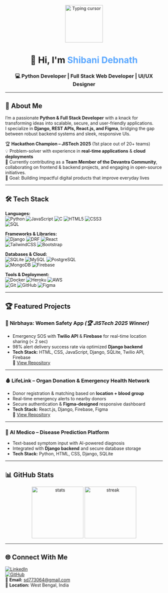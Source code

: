 <p align="center">
  <img src="https://media.giphy.com/media/LMcB8XospGZO8UQq87/giphy.gif" width="120" alt="Typing cursor" />
</p>



<h1 align="center">👋 Hi, I'm <span style="color:#58a6ff;">Shibani Debnath</span></h1>
<h3 align="center">💻 Python Developer | Full Stack Web Developer | UI/UX Designer</h3>

---

## 🚀 About Me  
I’m a passionate **Python & Full Stack Developer** with a knack for transforming ideas into scalable, secure, and user-friendly applications.  
I specialize in **Django, REST APIs, React.js, and Figma**, bridging the gap between robust backend systems and sleek, responsive UIs.  

🏆 **Hackathon Champion – JISTech 2025** (1st place out of 20+ teams)  
💡 Problem-solver with experience in **real-time applications** & **cloud deployments**  
👥 Currently contributing as a **Team Member of the Devantra Community**, collaborating on frontend & backend projects, and engaging in open-source initiatives.  
🎯 Goal: Building impactful digital products that improve everyday lives  

---

## 🛠 Tech Stack  

**Languages:**  
![Python](https://img.shields.io/badge/Python-3670A0?style=for-the-badge&logo=python&logoColor=ffdd54) 
![JavaScript](https://img.shields.io/badge/JavaScript-323330?style=for-the-badge&logo=javascript&logoColor=F7DF1E) 
![C](https://img.shields.io/badge/C-00599C?style=for-the-badge&logo=c&logoColor=white) 
![HTML5](https://img.shields.io/badge/HTML5-E34F26?style=for-the-badge&logo=html5&logoColor=white) 
![CSS3](https://img.shields.io/badge/CSS3-1572B6?style=for-the-badge&logo=css3&logoColor=white)  
![SQL](https://img.shields.io/badge/SQL-003B57?style=for-the-badge&logo=postgresql&logoColor=white)

**Frameworks & Libraries:**  
![Django](https://img.shields.io/badge/Django-092E20?style=for-the-badge&logo=django&logoColor=white) 
![DRF](https://img.shields.io/badge/DRF-FF1709?style=for-the-badge&logo=django&logoColor=white) 
![React](https://img.shields.io/badge/React-20232A?style=for-the-badge&logo=react&logoColor=61DAFB)  
![TailwindCSS](https://img.shields.io/badge/TailwindCSS-38B2AC?style=for-the-badge&logo=tailwind-css&logoColor=white) 
![Bootstrap](https://img.shields.io/badge/Bootstrap-563D7C?style=for-the-badge&logo=bootstrap&logoColor=white) 

**Databases & Cloud:**  
![SQLite](https://img.shields.io/badge/SQLite-07405E?style=for-the-badge&logo=sqlite&logoColor=white) 
![MySQL](https://img.shields.io/badge/MySQL-005C84?style=for-the-badge&logo=mysql&logoColor=white) 
![PostgreSQL](https://img.shields.io/badge/PostgreSQL-316192?style=for-the-badge&logo=postgresql&logoColor=white)  
![MongoDB](https://img.shields.io/badge/MongoDB-4EA94B?style=for-the-badge&logo=mongodb&logoColor=white) 
![Firebase](https://img.shields.io/badge/Firebase-ffca28?style=for-the-badge&logo=firebase&logoColor=black)

**Tools & Deployment:**  
![Docker](https://img.shields.io/badge/Docker-2496ED?style=for-the-badge&logo=docker&logoColor=white) 
![Heroku](https://img.shields.io/badge/Heroku-430098?style=for-the-badge&logo=heroku&logoColor=white) 
![AWS](https://img.shields.io/badge/AWS-232F3E?style=for-the-badge&logo=amazon-aws&logoColor=white)  
![Git](https://img.shields.io/badge/Git-F05032?style=for-the-badge&logo=git&logoColor=white) 
![GitHub](https://img.shields.io/badge/GitHub-181717?style=for-the-badge&logo=github&logoColor=white) 
![Figma](https://img.shields.io/badge/Figma-F24E1E?style=for-the-badge&logo=figma&logoColor=white)

---

## 🏆 Featured Projects  

### 🚨 **Nirbhaya: Women Safety App** *(🏆 JISTech 2025 Winner)*  
- Emergency SOS with **Twilio API** & **Firebase** for real-time location sharing (< 2 sec)  
- 98% alert delivery success rate via optimized **Django backend**  
- **Tech Stack:** HTML, CSS, JavaScript, Django, SQLite, Twilio API, Firebase  
🔗 [View Repository](https://github.com/Shibani987/nirbhaya)

---

### 🩸 **LifeLink – Organ Donation & Emergency Health Network**  
- Donor registration & matching based on **location + blood group**  
- Real-time emergency alerts to nearby donors  
- Secure authentication & **Figma-designed** responsive dashboard  
- **Tech Stack:** React.js, Django, Firebase, Figma  
🔗 [View Repository](https://github.com/Shibani987/LifeLink)

---

### 🧠 **AI Medico – Disease Prediction Platform**  
- Text-based symptom input with AI-powered diagnosis  
- Integrated with **Django backend** and secure database storage  
- **Tech Stack:** Python, HTML, CSS, Django, SQLite  

---

## 📊 GitHub Stats  
<p align="center">
  <img src="https://github-readme-stats.vercel.app/api?username=Shibani987&show_icons=true&theme=tokyonight" alt="stats" height="165"/>
  <img src="https://github-readme-streak-stats.herokuapp.com/?user=Shibani987&theme=tokyonight" alt="streak" height="165"/>
</p>

---

## 🌐 Connect With Me  
[![LinkedIn](https://img.shields.io/badge/LinkedIn-0077b5?style=for-the-badge&logo=linkedin&logoColor=white)](https://www.linkedin.com/in/shibani-debnath-84522834a/)  
[![GitHub](https://img.shields.io/badge/GitHub-181717?style=for-the-badge&logo=github&logoColor=white)](https://github.com/Shibani987)  
📩 **Email:** sd773064@gmail.com  
📍 **Location:** West Bengal, India  
